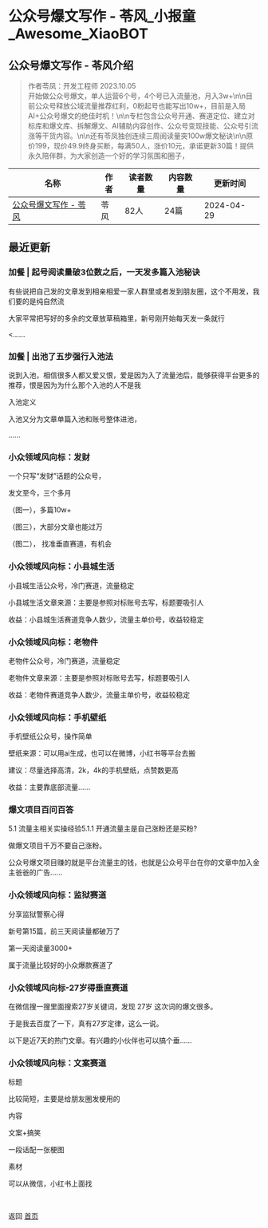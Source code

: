 # 公众号爆文写作 - 苓风_小报童_Awesome_XiaoBOT

## 公众号爆文写作 - 苓风介绍
> 作者苓凤：开发工程师 2023.10.05  
开始做公众号爆文，单人运营6个号，4个号已入流量池，月入3w+\n\n目前公众号释放公域流量推荐红利，0粉起号也能写出10w+，目前是入局AI+公众号爆文的绝佳时机！\n\n专栏包含公众号开通、赛道定位、建立对标库和爆文库、拆解爆文、AI辅助内容创作、公众号变现技能、公众号引流涨等干货内容。\n\n还有苓凤独创连续三周阅读量突100w爆文秘诀\n\n原价199，现价49.9终身买断，每满50人，涨价10元，承诺更新30篇！提供永久陪伴群，为大家创造一个好的学习氛围和圈子，  
  


|名称|作者|读者数量|内容数量|更新时间|
|---|---|---|---|---|
|[公众号爆文写作 - 苓风](https://xiaobot.net/p/ae86?refer=9c3f1c95-a052-465a-9902-f6d75080262a)|苓风|82人|24篇|2024-04-29|

## 最近更新
### 加餐 | 起号阅读量破3位数之后，一天发多篇入池秘诀

有些说把自己发的文章发到相亲相爱一家人群里或者发到朋友圈，这个不用发，我们要的是纯自然流

大家平常把写好的多余的文章放草稿箱里，新号刚开始每天发一条就行

<......

### 加餐 | 出池了五步强行入池法

说到入池，相信很多人都又爱又恨，爱是因为入了流量池后，能够获得平台更多的推荐，恨是因为为什么那个入池的人不是我

入池定义

入池又分为文章单篇入池和账号整体进池，

......

### 小众领域风向标：发财

一个只写“发财”话题的公众号，

发文至今，三个多月

（图一），多篇10w+

（图三），大部分文章也能过万

（图二）， 找准垂直赛道，有机会

### 小众领域风向标：小县城生活

小县城生活公众号，冷门赛道，流量稳定

小县城生活文章来源：主要是参照对标账号去写，标题要吸引人

收益：小县城生活赛道竞争人数少，流量主单价号，收益较稳定

### 小众领域风向标：老物件

老物件公众号，冷门赛道，流量稳定

老物件文章来源：主要是参照对标账号去写，标题要吸引人

收益：老物件赛道竞争人数少，流量主单价号，收益较稳定

### 小众领域风向标：手机壁纸

手机壁纸公众号，操作简单

壁纸来源：可以用ai生成，也可以在微博，小红书等平台去搬

建议：尽量选择高清，2k，4k的手机壁纸，点赞数更高

收益：主要靠底部流量......

### 爆文项目百问百答

5.1 流量主相关实操经验5.1.1 开通流量主是自己涨粉还是买粉?

做爆文项目千万不要自己涨粉。

公众号爆文项目赚的就是平台流量主的钱，也就是公众号平台在你的文章中加入金主爸爸的广告......

### 小众领域风向标：监狱赛道

分享监狱警察心得

新号第15篇，前三天阅读量都破万了

第一天阅读量3000+

属于流量比较好的小众爆款赛道了

### 小众领域风向标-27岁得垂直赛道

在微信搜一搜里面搜索27岁关键词，发现 27岁 这次词的爆文很多。

于是我去百度了一下，真有27岁定律，这么一说。

以下是近7天的热门文章。有兴趣的小伙伴也可以搞个垂......

### 小众领域风向标：文案赛道

标题

比较简短，主要是给朋友圈发梗用的

内容

文案+搞笑

一段话配一张梗图

素材

可以从微信，小红书上面找


<a href="https://github.com/Reno9527/awesome-xiaobot" style="color: white; text-decoration: none;">awesome-xiaobot</a>

返回 [首页](../README.md)
